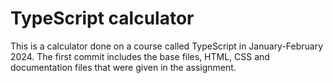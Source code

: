 # TypeScript calculator

This is a calculator done on a course called TypeScript in January-February 2024. The first commit includes the base files, HTML, CSS and documentation files that were given in the assignment.
